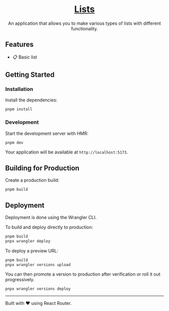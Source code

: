 <div align="center">
  <h1 align="center"><a href="https://lists.wyze.dev">Lists</a></h1>
  <p>An application that allows you to make various types of lists with different functionality.</p>
</div>

## Features

- 📋 Basic list

## Getting Started

### Installation

Install the dependencies:

```bash
pnpm install
```

### Development

Start the development server with HMR:

```bash
pnpm dev
```

Your application will be available at `http://localhost:5173`.

## Building for Production

Create a production build:

```bash
pnpm build
```

## Deployment

Deployment is done using the Wrangler CLI.

To build and deploy directly to production:

```sh
pnpm build
pnpx wrangler deploy
```

To deploy a preview URL:

```sh
pnpm build
pnpx wrangler versions upload
```

You can then promote a version to production after verification or roll it out progressively.

```sh
pnpx wrangler versions deploy
```

---

Built with ❤️ using React Router.
